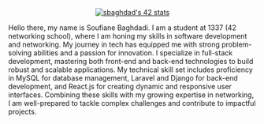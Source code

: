<div>
  <center>
    <a style="align = 'center'" href="https://github.com/oakoudad/badge42">
      <img src="https://badge.mediaplus.ma/binary/sbaghdad" alt="sbaghdad's 42 stats" /></a>
  </center>
</div>

Hello there, my name is Soufiane Baghdadi. I am a student at 1337 (42 networking school), where I am honing my skills in software development and networking. My journey in tech has equipped me with strong problem-solving abilities and a passion for innovation. I specialize in full-stack development, mastering both front-end and back-end technologies to build robust and scalable applications. My technical skill set includes proficiency in MySQL for database management, Laravel and Django for back-end development, and React.js for creating dynamic and responsive user interfaces. Combining these skills with my growing expertise in networking, I am well-prepared to tackle complex challenges and contribute to impactful projects.
